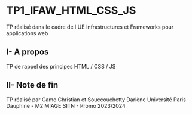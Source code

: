 # TP1_IFAW_HTML_CSS_JS
TP réalisé dans le cadre de l'UE Infrastructures et Frameworks pour applications web 

##  I- A  propos
TP de rappel des principes HTML / CSS / JS

## II- Note de fin
TP réalisé par Gamo Christian et Souccouchetty Darlène
Université Paris Dauphine - M2 MIAGE SITN - Promo 2023/2024


